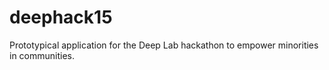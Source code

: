 # deephack15
Prototypical application for the Deep Lab hackathon to empower minorities in communities.
